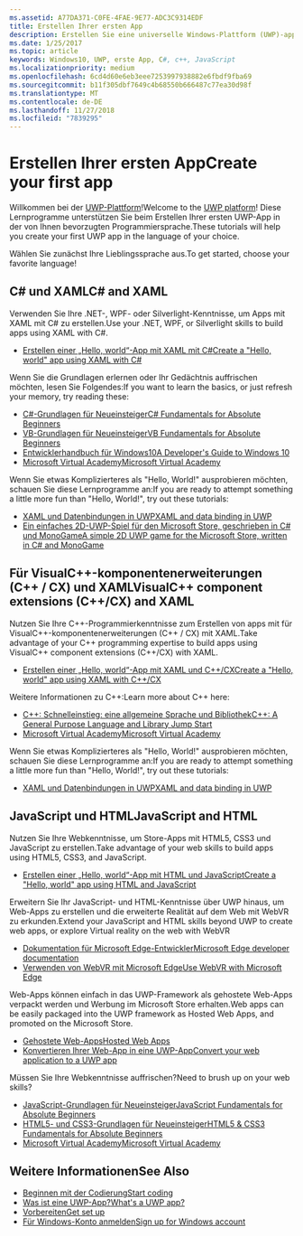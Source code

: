 ```yaml
---
ms.assetid: A77DA371-C0FE-4FAE-9E77-ADC3C9314EDF
title: Erstellen Ihrer ersten App
description: Erstellen Sie eine universelle Windows-Plattform (UWP)-app für Windows 10 mithilfe Ihrer bevorzugte Programmiersprache.
ms.date: 1/25/2017
ms.topic: article
keywords: Windows10, UWP, erste App, C#, c++, JavaScript
ms.localizationpriority: medium
ms.openlocfilehash: 6cd4d60e6eb3eee7253997938882e6fbdf9fba69
ms.sourcegitcommit: b11f305dbf7649c4b68550b666487c77ea30d98f
ms.translationtype: MT
ms.contentlocale: de-DE
ms.lasthandoff: 11/27/2018
ms.locfileid: "7839295"
---
```

# <a name="create-your-first-app"></a><span data-ttu-id="7ec86-104">Erstellen Ihrer ersten App</span><span class="sxs-lookup"><span data-stu-id="7ec86-104">Create your first app</span></span>

<span data-ttu-id="7ec86-105">Willkommen bei der [UWP-Plattform](universal-application-platform-guide.md)!</span><span class="sxs-lookup"><span data-stu-id="7ec86-105">Welcome to the [UWP platform](universal-application-platform-guide.md)!</span></span> <span data-ttu-id="7ec86-106">Diese Lernprogramme unterstützen Sie beim Erstellen Ihrer ersten UWP-App in der von Ihnen bevorzugten Programmiersprache.</span><span class="sxs-lookup"><span data-stu-id="7ec86-106">These tutorials will help you create your first UWP app in the language of your choice.</span></span>

<span data-ttu-id="7ec86-107">Wählen Sie zunächst Ihre Lieblingssprache aus.</span><span class="sxs-lookup"><span data-stu-id="7ec86-107">To get started, choose your favorite language!</span></span>

## <a name="c-and-xaml"></a><span data-ttu-id="7ec86-108">C# und XAML</span><span class="sxs-lookup"><span data-stu-id="7ec86-108">C# and XAML</span></span>

<span data-ttu-id="7ec86-109">Verwenden Sie Ihre .NET-, WPF- oder Silverlight-Kenntnisse, um Apps mit XAML mit C# zu erstellen.</span><span class="sxs-lookup"><span data-stu-id="7ec86-109">Use your .NET, WPF, or Silverlight skills to build apps using XAML with C#.</span></span>

* [<span data-ttu-id="7ec86-110">Erstellen einer „Hello, world“-App mit XAML mit C#</span><span class="sxs-lookup"><span data-stu-id="7ec86-110">Create a "Hello, world" app using XAML with C#</span></span>](create-a-hello-world-app-xaml-universal.md)

<span data-ttu-id="7ec86-111">Wenn Sie die Grundlagen erlernen oder Ihr Gedächtnis auffrischen möchten, lesen Sie Folgendes:</span><span class="sxs-lookup"><span data-stu-id="7ec86-111">If you want to learn the basics, or just refresh your memory, try reading these:</span></span>

* [<span data-ttu-id="7ec86-112">C#-Grundlagen für Neueinsteiger</span><span class="sxs-lookup"><span data-stu-id="7ec86-112">C# Fundamentals for Absolute Beginners</span></span>](https://go.microsoft.com/fwlink/?linkid=850801)
* [<span data-ttu-id="7ec86-113">VB-Grundlagen für Neueinsteiger</span><span class="sxs-lookup"><span data-stu-id="7ec86-113">VB Fundamentals for Absolute Beginners</span></span>](https://go.microsoft.com/fwlink/?linkid=850802)
* [<span data-ttu-id="7ec86-114">Entwicklerhandbuch für Windows10</span><span class="sxs-lookup"><span data-stu-id="7ec86-114">A Developer's Guide to Windows 10</span></span>](https://go.microsoft.com/fwlink/?linkid=850804)
* [<span data-ttu-id="7ec86-115">Microsoft Virtual Academy</span><span class="sxs-lookup"><span data-stu-id="7ec86-115">Microsoft Virtual Academy</span></span>](http://www.microsoftvirtualacademy.com/)

<span data-ttu-id="7ec86-116">Wenn Sie etwas Komplizierteres als "Hello, World!" ausprobieren möchten, schauen Sie diese Lernprogramme an:</span><span class="sxs-lookup"><span data-stu-id="7ec86-116">If you are ready to attempt something a little more fun than "Hello, World!", try out these tutorials:</span></span>

* [<span data-ttu-id="7ec86-117">XAML und Datenbindungen in UWP</span><span class="sxs-lookup"><span data-stu-id="7ec86-117">XAML and data binding in UWP</span></span>](xaml-basics-intro.md)
* [<span data-ttu-id="7ec86-118">Ein einfaches 2D-UWP-Spiel für den Microsoft Store, geschrieben in C# und MonoGame</span><span class="sxs-lookup"><span data-stu-id="7ec86-118">A simple 2D UWP game for the Microsoft Store, written in C# and MonoGame</span></span>](get-started-tutorial-game-mg2d.md)


## <a name="visualc-component-extensions-ccx-and-xaml"></a><span data-ttu-id="7ec86-119">Für VisualC++-komponentenerweiterungen (C++ / CX) und XAML</span><span class="sxs-lookup"><span data-stu-id="7ec86-119">VisualC++ component extensions (C++/CX) and XAML</span></span>

<span data-ttu-id="7ec86-120">Nutzen Sie Ihre C++-Programmierkenntnisse zum Erstellen von apps mit für VisualC++-komponentenerweiterungen (C++ / CX) mit XAML.</span><span class="sxs-lookup"><span data-stu-id="7ec86-120">Take advantage of your C++ programming expertise to build apps using VisualC++ component extensions (C++/CX) with XAML.</span></span>

* [<span data-ttu-id="7ec86-121">Erstellen einer „Hello, world“-App mit XAML und C++/CX</span><span class="sxs-lookup"><span data-stu-id="7ec86-121">Create a "Hello, world" app using XAML with C++/CX</span></span>](create-a-basic-windows-10-app-in-cpp.md)

<span data-ttu-id="7ec86-122">Weitere Informationen zu C++:</span><span class="sxs-lookup"><span data-stu-id="7ec86-122">Learn more about C++ here:</span></span>

* [<span data-ttu-id="7ec86-123">C++: Schnelleinstieg: eine allgemeine Sprache und Bibliothek</span><span class="sxs-lookup"><span data-stu-id="7ec86-123">C++: A General Purpose Language and Library Jump Start</span></span>](http://www.microsoftvirtualacademy.com/training-courses/c-a-general-purpose-language-and-library-jump-start)
* [<span data-ttu-id="7ec86-124">Microsoft Virtual Academy</span><span class="sxs-lookup"><span data-stu-id="7ec86-124">Microsoft Virtual Academy</span></span>](http://go.microsoft.com/fwlink/p/?LinkID=389916)

<span data-ttu-id="7ec86-125">Wenn Sie etwas Komplizierteres als "Hello, World!" ausprobieren möchten, schauen Sie diese Lernprogramme an:</span><span class="sxs-lookup"><span data-stu-id="7ec86-125">If you are ready to attempt something a little more fun than "Hello, World!", try out these tutorials:</span></span>

* [<span data-ttu-id="7ec86-126">XAML und Datenbindungen in UWP</span><span class="sxs-lookup"><span data-stu-id="7ec86-126">XAML and data binding in UWP</span></span>](xaml-basics-intro.md)

## <a name="javascript-and-html"></a><span data-ttu-id="7ec86-127">JavaScript und HTML</span><span class="sxs-lookup"><span data-stu-id="7ec86-127">JavaScript and HTML</span></span>

<span data-ttu-id="7ec86-128">Nutzen Sie Ihre Webkenntnisse, um Store-Apps mit HTML5, CSS3 und JavaScript zu erstellen.</span><span class="sxs-lookup"><span data-stu-id="7ec86-128">Take advantage of your web skills to build apps using HTML5, CSS3, and JavaScript.</span></span>

* [<span data-ttu-id="7ec86-129">Erstellen einer „Hello, world“-App mit HTML und JavaScript</span><span class="sxs-lookup"><span data-stu-id="7ec86-129">Create a "Hello, world" app using HTML and JavaScript</span></span>](create-a-hello-world-app-js-uwp.md)

<span data-ttu-id="7ec86-130">Erweitern Sie Ihr JavaScript- und HTML-Kenntnisse über UWP hinaus, um Web-Apps zu erstellen und die erweiterte Realität auf dem Web mit WebVR zu erkunden.</span><span class="sxs-lookup"><span data-stu-id="7ec86-130">Extend your JavaScript and HTML skills beyond UWP to create web apps, or explore Virtual reality on the web with WebVR</span></span>

* [<span data-ttu-id="7ec86-131">Dokumentation für Microsoft Edge-Entwickler</span><span class="sxs-lookup"><span data-stu-id="7ec86-131">Microsoft Edge developer documentation</span></span>](https://docs.microsoft.com/microsoft-edge/)
* [<span data-ttu-id="7ec86-132">Verwenden von WebVR mit Microsoft Edge</span><span class="sxs-lookup"><span data-stu-id="7ec86-132">Use WebVR with Microsoft Edge</span></span>](https://docs.microsoft.com/en-us/microsoft-edge/webvr/)

<span data-ttu-id="7ec86-133">Web-Apps können einfach in das UWP-Framework als gehostete Web-Apps verpackt werden und Werbung im Microsoft Store erhalten.</span><span class="sxs-lookup"><span data-stu-id="7ec86-133">Web apps can be easily packaged into the UWP framework as Hosted Web Apps, and promoted on the Microsoft Store.</span></span>

* [<span data-ttu-id="7ec86-134">Gehostete Web-Apps</span><span class="sxs-lookup"><span data-stu-id="7ec86-134">Hosted Web Apps</span></span>](https://developer.microsoft.com/windows/bridges/hosted-web-apps)
* [<span data-ttu-id="7ec86-135">Konvertieren Ihrer Web-App in eine UWP-App</span><span class="sxs-lookup"><span data-stu-id="7ec86-135">Convert your web application to a UWP app</span></span>](../porting/hwa-create-windows.md)

<span data-ttu-id="7ec86-136">Müssen Sie Ihre Webkenntnisse auffrischen?</span><span class="sxs-lookup"><span data-stu-id="7ec86-136">Need to brush up on your web skills?</span></span>

* [<span data-ttu-id="7ec86-137">JavaScript-Grundlagen für Neueinsteiger</span><span class="sxs-lookup"><span data-stu-id="7ec86-137">JavaScript Fundamentals for Absolute Beginners</span></span>](http://www.microsoftvirtualacademy.com/training-courses/javascript-fundamentals-for-absolute-beginners)
* [<span data-ttu-id="7ec86-138">HTML5- und CSS3-Grundlagen für Neueinsteiger</span><span class="sxs-lookup"><span data-stu-id="7ec86-138">HTML5 & CSS3 Fundamentals for Absolute Beginners</span></span>](http://www.microsoftvirtualacademy.com/training-courses/html5-css3-fundamentals-development-for-absolute-beginners)
* [<span data-ttu-id="7ec86-139">Microsoft Virtual Academy</span><span class="sxs-lookup"><span data-stu-id="7ec86-139">Microsoft Virtual Academy</span></span>](http://go.microsoft.com/fwlink/p/?LinkID=389916)

## <a name="see-also"></a><span data-ttu-id="7ec86-140">Weitere Informationen</span><span class="sxs-lookup"><span data-stu-id="7ec86-140">See Also</span></span>

* [<span data-ttu-id="7ec86-141">Beginnen mit der Codierung</span><span class="sxs-lookup"><span data-stu-id="7ec86-141">Start coding</span></span>](create-uwp-apps.md)
* [<span data-ttu-id="7ec86-142">Was ist eine UWP-App?</span><span class="sxs-lookup"><span data-stu-id="7ec86-142">What's a UWP app?</span></span>](universal-application-platform-guide.md)
* [<span data-ttu-id="7ec86-143">Vorbereiten</span><span class="sxs-lookup"><span data-stu-id="7ec86-143">Get set up</span></span>](get-set-up.md)
* [<span data-ttu-id="7ec86-144">Für Windows-Konto anmelden</span><span class="sxs-lookup"><span data-stu-id="7ec86-144">Sign up for Windows account</span></span>](sign-up.md)
